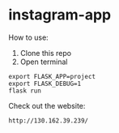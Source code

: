 # instagram-app
How to use:

1. Clone this repo
2. Open terminal

```
export FLASK_APP=project
export FLASK_DEBUG=1
flask run
```

Check out the website:

```
http://130.162.39.239/
```
